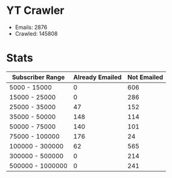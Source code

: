 # YT Crawler
- Emails: 2876
- Crawled: 145808

# Stats
| Subscriber Range  | Already Emailed | Not Emailed |
|-------|-------|-------|
| 5000 - 15000 | 0 | 606 |
| 15000 - 25000 | 0 | 286 |
| 25000 - 35000 | 47 | 152 |
| 35000 - 50000 | 148 | 114 |
| 50000 - 75000 | 140 | 101 |
| 75000 - 100000 | 176 | 24 |
| 100000 - 300000 | 62 | 565 |
| 300000 - 500000 | 0 | 214 |
| 500000 - 1000000 | 0 | 241 |
